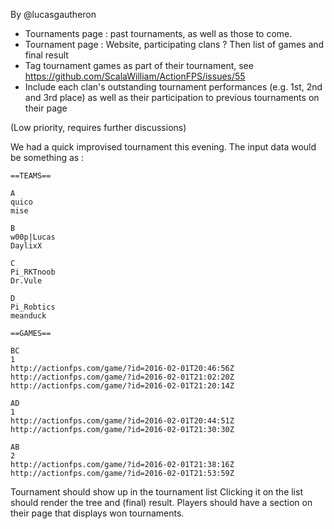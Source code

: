 By @lucasgautheron

* Tournaments page : past tournaments, as well as those to come. 
* Tournament page : Website, participating clans ? Then list of games and final result
* Tag tournament games as part of their tournament, see https://github.com/ScalaWilliam/ActionFPS/issues/55
* Include each clan's outstanding tournament performances (e.g. 1st, 2nd and 3rd place) as well as their participation to previous tournaments on their page

(Low priority, requires further discussions)

 We had a quick improvised tournament this evening.
The input data would be something as : 
```
==TEAMS==

A
quico
mise

B
w00p|Lucas
DaylixX

C
Pi_RKTnoob
Dr.Vule

D
Pi_Robtics
meanduck

==GAMES==

BC
1
http://actionfps.com/game/?id=2016-02-01T20:46:56Z
http://actionfps.com/game/?id=2016-02-01T21:02:20Z
http://actionfps.com/game/?id=2016-02-01T21:20:14Z

AD
1
http://actionfps.com/game/?id=2016-02-01T20:44:51Z
http://actionfps.com/game/?id=2016-02-01T21:30:30Z

AB
2
http://actionfps.com/game/?id=2016-02-01T21:38:16Z
http://actionfps.com/game/?id=2016-02-01T21:53:59Z
```

Tournament should show up in the tournament list
Clicking it on the list should render the tree and (final) result.
Players should have a section on their page that displays won tournaments.

